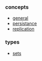 ### concepts
- [general](./general.md)
- [persistance](./persistance.md)
- [replication](./replication.md)
### types
- [sets](./types/sets.md)
